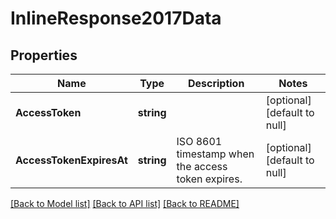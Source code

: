 # InlineResponse2017Data

## Properties
Name | Type | Description | Notes
------------ | ------------- | ------------- | -------------
**AccessToken** | **string** |  | [optional] [default to null]
**AccessTokenExpiresAt** | **string** | ISO 8601 timestamp when the access token expires. | [optional] [default to null]

[[Back to Model list]](../README.md#documentation-for-models) [[Back to API list]](../README.md#documentation-for-api-endpoints) [[Back to README]](../README.md)

